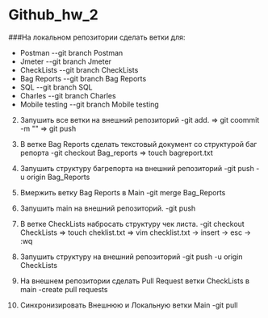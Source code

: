 # Github_hw_2

###На локальном репозитории сделать ветки для:
- Postman      		--git branch Postman
- Jmeter       		--git branch Jmeter
- CheckLists   		--git branch CheckLists
- Bag Reports  		--git branch Bag Reports
- SQL          		--git branch SQL
- Charles      		--git branch Charles
- Mobile testing 	--git branch Mobile testing

2. Запушить все ветки на внешний репозиторий  -git add. => git coommit -m "" => git push

3. В ветке Bag Reports сделать текстовый документ со структурой баг репорта -git checkout Bag_reports  => touch bagreport.txt 

4. Запушить структуру багрепорта на внешний репозиторий -git push -u origin Bag_Reports

5. Вмержить ветку Bag Reports в Main  -git merge Bag_Reports

6. Запушить main на внешний репозиторий.   -git push

7. В ветке CheckLists набросать структуру чек листа.   -git checkout CheckLists => touch cheklist.txt => vim checklist.txt -> insert -> esc -> :wq

8. Запушить структуру на внешний репозиторий   -git push -u origin CheckLists

9. На внешнем репозитории сделать Pull Request ветки CheckLists в main  -create pull requests

10. Синхронизировать Внешнюю и Локальную ветки Main  -git pull


